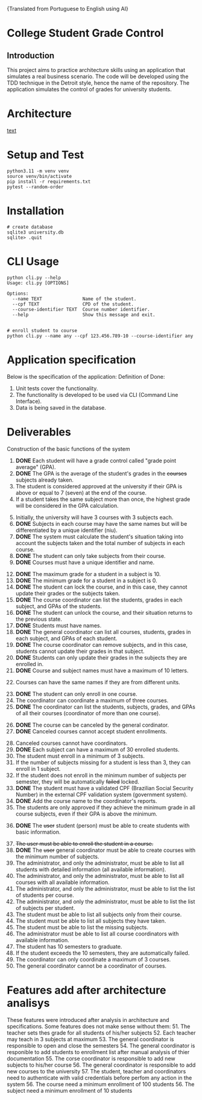 {Translated from Portuguese to English using AI}
# College Student Grade Control
## Introduction
This project aims to practice architecture skills using an application that simulates a real business scenario.
The code will be developed using the TDD technique in the Detroit style, hence the name of the repository.
The application simulates the control of grades for university students.

# Architecture
[text](architecture.odp)

# Setup and Test
```
python3.11 -m venv venv
source venv/bin/activate
pip install -r requirements.txt
pytest --random-order
```

# Installation
```
# create database
sqlite3 university.db
sqlite> .quit
```

# CLI Usage
```
python cli.py --help
Usage: cli.py [OPTIONS]

Options:
  --name TEXT               Name of the student.
  --cpf TEXT                CPD of the student.
  --course-identifier TEXT  Course number identifier.
  --help                    Show this message and exit.


# enroll student to course
python cli.py --name any --cpf 123.456.789-10 --course-identifier any

```

# Application specification

Below is the specification of the application:
Definition of Done:
1. Unit tests cover the functionality.
2. The functionality is developed to be used via CLI (Command Line Interface).
3. Data is being saved in the database.
# Deliverables
Construction of the basic functions of the system
1. **DONE** Each student will have a grade control called "grade point average" (GPA).
2. **DONE** The GPA is the average of the student's grades in the ~~courses~~ subjects already taken.
3. The student is considered approved at the university if their GPA is above or equal to 7 (seven) at the end of the course.
4. If a student takes the same subject more than once, the highest grade will be considered in the GPA calculation.
<!-- Required setup to allow enrollments -->
5. Initially, the university will have 3 courses with 3 subjects each.
6. **DONE** Subjects in each course may have the same names but will be differentiated by a unique identifier (niu).
7. **DONE** The system must calculate the student's situation taking into account the subjects taken and the total number of subjects in each course.
8. **DONE** The student can only take subjects from their course.
9. **DONE** Courses must have a unique identifier and name.
<!-- 
Same as requirement 6
10. ~~Course~~ Subject names can be the same, but the unique identifier for each ~~course~~ subject must be different. -->
<!-- 
Same as requirement 6
11. A course cannot have two subjects with the same name, even if the niu is different. -->
12. **DONE** The maximum grade for a student in a subject is 10.
13. **DONE** The minimum grade for a student in a subject is 0.
14. **DONE** The student can lock the course, and in this case, they cannot update their grades or the subjects taken.
15. **DONE**  The course coordinator can list the students, grades in each subject, and GPAs of the students.
16. **DONE** The student can unlock the course, and their situation returns to the previous state.
17. **DONE** Students must have names.
18. **DONE** The general coordinator can list all courses, students, grades in each subject, and GPAs of each student.
19. **DONE** The course coordinator can remove subjects, and in this case, students cannot update their grades in that subject.
20. **DONE** Students can only update their grades in the subjects they are enrolled in.
21. **DONE** Course and subject names must have a maximum of 10 letters.
<!-- What are units? Not clear -->
22. Courses can have the same names if they are from different units.
<!-- The student can do it any time. Don't need to wait the next semester -->
23. **DONE** The student can only enroll in one course.
24. The coordinator can coordinate a maximum of three courses.
25. **DONE** The coordinator can list the students, subjects, grades, and GPAs of all their courses (coordinator of more than one course).
<!-- this requirement wasn't informing the actor. Figured out while making the diagrams of use cases -->
<!-- 26. The course can be canceled. -->
26. **DONE** The course can be canceled by the general cordinator.
27. **DONE** Canceled courses cannot accept student enrollments.
<!-- How o set coordinators? -->
28. Canceled courses cannot have coordinators.
29. **DONE** Each subject can have a maximum of 30 enrolled students.
30. The student must enroll in a minimum of 3 subjects.
31. If the number of subjects missing for a student is less than 3, they can enroll in 1 subject.
32. If the student does not enroll in the minimum number of subjects per semester, they will be automatically ~~failed~~ locked.
33. **DONE** The student must have a validated CPF (Brazilian Social Security Number) in the external CPF validation system (government system).
34. **DONE** Add the course name to the coordinator's reports.
35. The students are only approved if they achieve the minimum grade in all course subjects, even if their GPA is above the minimum.
<!-- The user can create student with cpf and name. Considering DONE -->
36. **DONE** The ~~user~~ student (person) must be able to create students with basic information.
<!-- The basic information is enough for enrollment -->
37. ~~The user must be able to enroll the student in a course.~~
38. **DONE** The ~~user~~ general coordinator must be able to create courses with the minimum number of subjects.
39. The administrator, and only the administrator, must be able to list all students with detailed information (all available information).
40. The administrator, and only the administrator, must be able to list all courses with all available information.
41. The administrator, and only the administrator, must be able to list the list of students per course.
42. The administrator, and only the administrator, must be able to list the list of subjects per student.
43. The student must be able to list all subjects only from their course.
44. The student must be able to list all subjects they have taken.
45. The student must be able to list the missing subjects.
46. The administrator must be able to list all course coordinators with available information.
47. The student has 10 semesters to graduate.
48. If the student exceeds the 10 semesters, they are automatically failed.
49. The coordinator can only coordinate a maximum of 3 courses.
50. The general coordinator cannot be a coordinator of courses.

# Features add after architecture analisys
These features were introduced after analysis in architecture and specifications. Some features does not make sense without them:
51. The teacher sets thes grade for all students of his/her subjects
52. Each teacher may teach in 3 subjects at maximum
53. The general coordinator is responsible to open and close the semesters
54. The general coordinator is responible to add students to enrollment list after manual analysis of thier documentation
55. The corse coordinator is responsible to add new subjects to his/her course
56. The general coordinator is responsible to add new courses to the university
57. The student, teacher and coordinators need to authenticate with valid credentials before perfom any action in the system
56. The course need a minimum enrollment of 100 students
56. The subject need a minimum enrollment of 10 students
